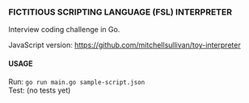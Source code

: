 ### FICTITIOUS SCRIPTING LANGUAGE (FSL) INTERPRETER  
Interview coding challenge in Go.

JavaScript version: https://github.com/mitchellsullivan/toy-interpreter  

#### USAGE
Run: `go run main.go sample-script.json`  
Test: (no tests yet)  